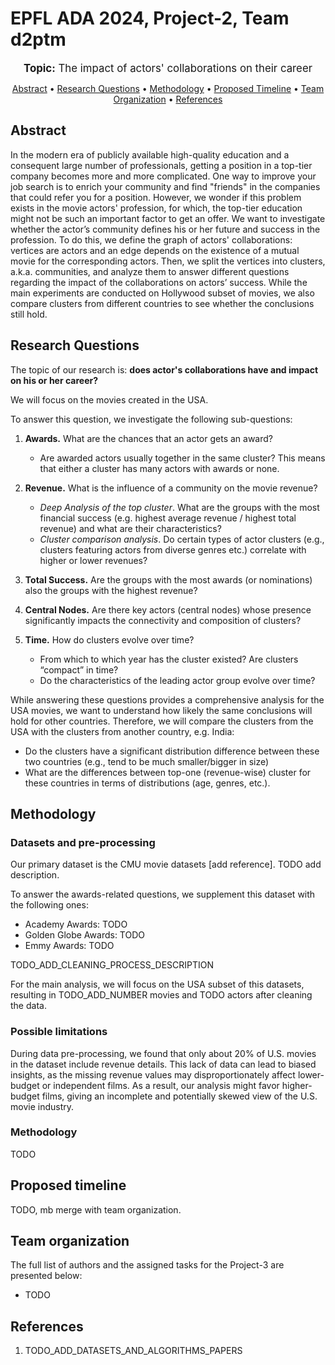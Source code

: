# EPFL ADA 2024, Project-2, Team d2ptm

<p align="center"><big>
<b>Topic:</b> The impact of actors' collaborations on their career
</big>
</p>

<p align="center">
  <a href="#abstract">Abstract</a> •
  <a href="#research-questions">Research Questions</a> •
  <a href="#methodology">Methodology</a> •
  <a href="#proposed-timeline">Proposed Timeline</a> •
  <a href="#team-organization">Team Organization</a> •
  <a href="#references">References</a>
</p>

## Abstract

In the modern era of publicly available high-quality education and a consequent large number of professionals, getting a position in a top-tier company becomes more and more complicated. One way to improve your job search is to enrich your community and find "friends" in the companies that could refer you for a position. However, we wonder if this problem exists in the movie actors' profession, for which, the top-tier education might not be such an important factor to get an offer. We want to investigate whether the actor’s community defines his or her future and success in the profession. To do this, we define the graph of actors' collaborations: vertices are actors and an edge depends on the existence of a mutual movie for the corresponding actors. Then, we split the vertices into clusters, a.k.a. communities, and analyze them to answer different questions regarding the impact of the collaborations on actors’ success. While the main experiments are conducted on Hollywood subset of movies, we also compare clusters from different countries to see whether the conclusions still hold.

## Research Questions

The topic of our research is: **does actor's collaborations have and impact on his or her career?**

We will focus on the movies created in the USA.

To answer this question, we investigate the following sub-questions:

1. **Awards.** What are the chances that an actor gets an award?
   - Are awarded actors usually together in the same cluster? This means that either a cluster has many actors with awards or none.
2. **Revenue.** What is the influence of a community on the movie revenue?
   - _Deep Analysis of the top cluster_. What are the groups with the most financial success (e.g. highest average revenue / highest total revenue) and what are their characteristics?
   - _Cluster comparison analysis_. Do certain types of actor clusters (e.g., clusters featuring actors from diverse genres etc.) correlate with higher or lower revenues?
3. **Total Success.** Are the groups with the most awards (or nominations) also the groups with the highest revenue?

4. **Central Nodes.** Are there key actors (central nodes) whose presence significantly impacts the connectivity and composition of clusters?

5. **Time.** How do clusters evolve over time?
   - From which to which year has the cluster existed? Are clusters “compact” in time?
   - Do the characteristics of the leading actor group evolve over time?

While answering these questions provides a comprehensive analysis for the USA movies, we want to understand how likely the same conclusions will hold for other countries. Therefore, we will compare the clusters from the USA with the clusters from another country, e.g. India:

- Do the clusters have a significant distribution difference between these two countries (e.g., tend to be much smaller/bigger in size)
- What are the differences between top-one (revenue-wise) cluster for these countries in terms of distributions (age, genres, etc.).

## Methodology

### Datasets and pre-processing

Our primary dataset is the CMU movie datasets [add reference]. TODO add description.

To answer the awards-related questions, we supplement this dataset with the following ones:

- Academy Awards: TODO
- Golden Globe Awards: TODO
- Emmy Awards: TODO

TODO_ADD_CLEANING_PROCESS_DESCRIPTION

For the main analysis, we will focus on the USA subset of this datasets, resulting in TODO_ADD_NUMBER movies and TODO actors after cleaning the data.

### Possible limitations
During data pre-processing, we found that only about 20% of U.S. movies in the dataset include revenue details. 
This lack of data can lead to biased insights, as the missing revenue values may disproportionately affect lower-budget or independent films. 
As a result, our analysis might favor higher-budget films, giving an incomplete and potentially skewed view of the U.S. movie industry.
### Methodology

TODO

## Proposed timeline

TODO, mb merge with team organization.

## Team organization

The full list of authors and the assigned tasks for the Project-3 are presented below:

- TODO

## References

1. TODO_ADD_DATASETS_AND_ALGORITHMS_PAPERS
